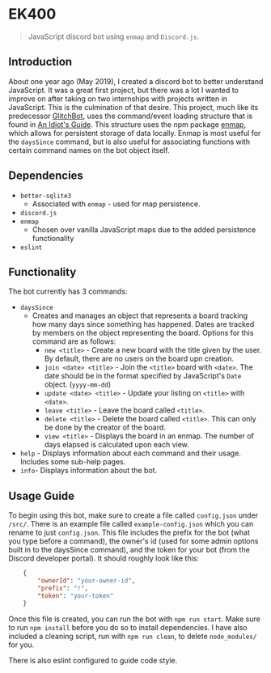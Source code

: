 # EK400
> JavaScript discord bot using `enmap` and `Discord.js`.

## Introduction

About one year ago (May 2019), I created a discord bot to better understand JavaScript. It was a great first project, but there was a lot I wanted to improve on after taking on two internships with projects written in JavaScript. This is the culmination of that desire. This project, much like its predecessor [GlitchBot](https://github.com/genovevafossas/GlitchBot), uses the command/event loading structure that is found in [An Idiot's Guide](https://anidiots.guide/first-bot/your-first-bot). This structure uses the npm package [enmap](https://enmap.evie.dev/), which allows for persistent storage of data locally. Enmap is most useful for the `daysSince` command, but is also useful for associating functions with certain command names on the bot object itself.

## Dependencies

* `better-sqlite3`
    * Associated with `enmap` - used for map persistence.
* `discord.js`
* `enmap`
    * Chosen over vanilla JavaScript maps due to the added persistence functionality
* `eslint`

## Functionality
The bot currently has 3 commands:
* `daysSince`
    * Creates and manages an object that represents a board tracking how many days since something has happened. Dates are tracked by members on the object representing the board. Options for this command are as follows:
        * `new <title>` - Create a new board with the title given by the user. By default, there are no users on the board upn creation.
        * `join <date> <title>` - Join the `<title>` board with `<date>`. The date should be in the format specified by JavaScript's `Date` object. (`yyyy-mm-dd`)
        * `update <date> <title>` - Update your listing on `<title>` with `<date>`.
        * `leave <title>` - Leave the board called `<title>`.
        * `delete <title>` - Delete the board called `<title>`. This can only be done by the creator of the board.
        * `view <title>` - Displays the board in an enmap. The number of days elapsed is calculated upon each view.
* `help` - Displays information about each command and their usage. Includes some sub-help pages.
* `info`- Displays information about the bot.

## Usage Guide
To begin using this bot, make sure to create a file called `config.json` under `/src/`. There is an example file called `example-config.json` which you can rename to just `config.json`. This file includes the prefix for the bot (what you type before a command), the owner's id (used for some admin options built in to the daysSince command), and the token for your bot (from the Discord developer portal). It should roughly look like this:

```json
    {
        "ownerId": "your-owner-id",
        "prefix": "!",
        "token": "your-token"
    }
```

Once this file is created, you can run the bot with `npm run start`. Make sure to run `npm install` before you do so to install dependencies. I have also included a cleaning script, run with `npm run clean`, to delete `node_modules/` for you.

There is also eslint configured to guide code style.